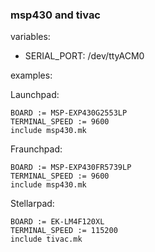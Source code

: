 ### msp430 and tivac

variables:
- SERIAL_PORT: /dev/ttyACM0

examples:

Launchpad:
```
BOARD := MSP-EXP430G2553LP
TERMINAL_SPEED := 9600
include msp430.mk
```

Fraunchpad:
```
BOARD := MSP-EXP430FR5739LP
TERMINAL_SPEED := 9600
include msp430.mk
```

Stellarpad:
```
BOARD := EK-LM4F120XL
TERMINAL_SPEED := 115200
include tivac.mk
```
